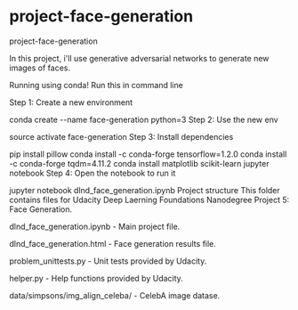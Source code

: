 # project-face-generation
 project-face-generation

In this project, i'll use generative adversarial networks to generate new images of faces.

Running using conda!
Run this in command line

Step 1: Create a new environment

conda create --name face-generation python=3
Step 2: Use the new env

source activate face-generation
Step 3: Install dependencies

pip install pillow
conda install -c conda-forge tensorflow=1.2.0
conda install -c conda-forge tqdm=4.11.2
conda install matplotlib scikit-learn jupyter notebook
Step 4: Open the notebook to run it

jupyter notebook dlnd_face_generation.ipynb
Project structure
This folder contains files for Udacity Deep Laerning Foundations Nanodegree Project 5: Face Generation.

dlnd_face_generation.ipynb - Main project file.

dlnd_face_generation.html - Face generation results file.

problem_unittests.py - Unit tests provided by Udacity.

helper.py - Help functions provided by Udacity.

data/simpsons/img_align_celeba/ - CelebA image datase.
